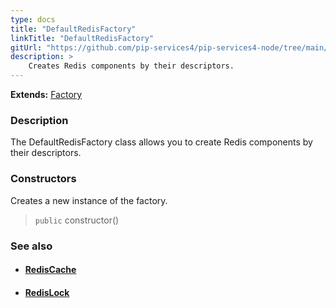 ```yaml
---
type: docs
title: "DefaultRedisFactory"
linkTitle: "DefaultRedisFactory"
gitUrl: "https://github.com/pip-services4/pip-services4-node/tree/main/pip-services4-redis-node"
description: > 
    Creates Redis components by their descriptors.
---
```


**Extends:** [Factory](../../../components/build/factory)

### Description

The DefaultRedisFactory class allows you to create Redis components by their descriptors.

### Constructors

Creates a new instance of the factory.

> `public` constructor()


### See also
- #### [RedisCache](../../cache/redis_cache)
- #### [RedisLock](../../lock/redis_lock) 

